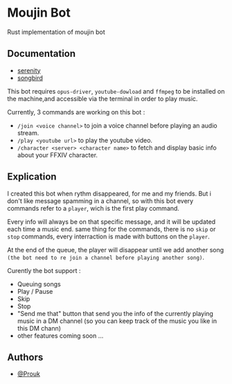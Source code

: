 # Moujin Bot
Rust implementation of moujin bot
## Documentation

- [serenity](https://github.com/serenity-rs/serenity)
- [songbird](https://github.com/serenity-rs/songbird)

This bot requires `opus-driver`, `youtube-dowload` and `ffmpeg` to be installed on the machine,and accessible via the terminal in order to play music.

Currently, 3 commands are working on this bot : 

- `/join <voice channel>` to join a voice channel before playing an audio stream.
- `/play <youtube url>` to play the youtube video.
- `/character <server> <character name>` to fetch and display basic info about your FFXIV character.


## Explication

I created this bot when rythm disappeared, for me and my friends.
But i don't like message spamming in a channel, so with this bot every commands refer to a `player`, wich is the first play command.

Every info will always be on that specific message, and it will be updated each time a music end.
same thing for the commands, there is no `skip` or `stop` commands, every interraction is made with buttons on the `player`.

At the end of the queue, the player will disappear until we add another song `(the bot need to re join a channel before playing another song)`.

Curently the bot support :

- Queuing songs
- Play / Pause
- Skip
- Stop
- "Send me that" button that send you the info of the currently playing music in a DM channel (so you can keep track of the music you like in this DM chann)
- other features coming soon ...

## Authors

- [@Prouk](https://www.github.com/prouk)

